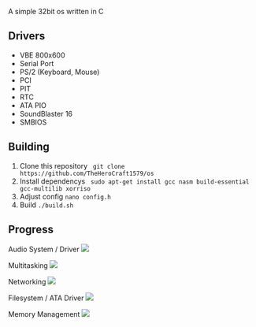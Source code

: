 A simple 32bit os written in C

## Drivers
 - VBE 800x600
 - Serial Port
 - PS/2 (Keyboard, Mouse)
 - PCI
 - PIT
 - RTC
 - ATA PIO
 - SoundBlaster 16
 - SMBIOS

## Building
 1. Clone this repository ``` git clone https://github.com/TheHeroCraft1579/os``` 
 2. Install dependencys ``` sudo apt-get install gcc nasm build-essential gcc-multilib xorriso```
 3. Adjust config ``` nano config.h ```
 4. Build ``` ./build.sh ```

## Progress
 <p>
  Audio System / Driver 
  <img src="https://progress-bar-theherocraft1579.herokuapp.com/30">
 </p>
 <p>
  Multitasking
  <img src="https://progress-bar-theherocraft1579.herokuapp.com/40">
 </p>
 <p>
  Networking
  <img src="https://progress-bar-theherocraft1579.herokuapp.com/0">
 </p>
 <p>
  Filesystem / ATA Driver
  <img src="https://progress-bar-theherocraft1579.herokuapp.com/40">
 </p>
 <p>
  Memory Management
  <img src="https://progress-bar-theherocraft1579.herokuapp.com/30">
 </p>
 
